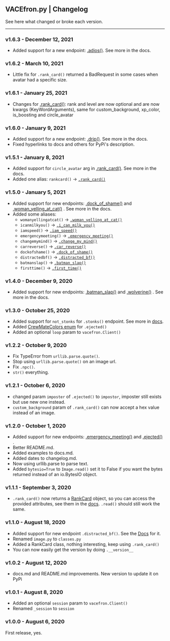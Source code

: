 ## VACEfron.py | Changelog

See here what changed or broke each version.

---

### v1.6.3 - December 12, 2021

- Added support for a new endpoint: [.adios()](docs.md#await-vac_apiadiosuser). See more in the docs.

### v1.6.2 - March 10, 2021

- Little fix for `.rank_card()` returned a BadRequest in some cases when avatar had a specific size.
  
### v1.6.1 - January 25, 2021

- Changes for [.rank_card()](docs.md#rank-card): rank and level are now optional and are now kwargs (KeyWordArguments), 
  same for custom_background, xp_color, is_boosting and circle_avatar

### v1.6.0 - January 9, 2021

- Added support for a new endpoint: [.drip()](docs.md#await-vac_apidripuser). See more in the docs.
- Fixed hyperlinks to docs and others for PyPi's description.

### v1.5.1 - January 8, 2021

- Added support for `circle_avatar` arg in [.rank_card()](docs.md#rank-card). See more in the docs.
- Added one alias: `rankcard()` -> [`.rank_card()`](docs.md#rank-card)

### v1.5.0 - January 5, 2021

- Added support for new endpoints:
  [.dock_of_shame()](docs.md#await-vac_apidock_of_shameuser) and
  [.woman_yelling_at_cat()](docs.md#await-vac_apiwoman_yelling_at_catwoman-cat) . See more in the docs.
- Added some aliases:
    - `womanyellingatcat()` -> [`.woman_yelling_at_cat()`](docs.md#await-vac_apiwoman_yelling_at_catwoman-cat)
    - `icanmilkyou()` -> [`.i_can_milk_you()`](docs.md#await-vac_apii_can_milk_youuser-user2--none)
    - `iamspeed()` -> [`.iam_speed()`](docs.md#await-vac_apiiam_speeduser)
    - `emergencymeeting()` -> [`.emergency_meeting()`](docs.md#await-vac_apiemergency_meetingtext)
    - `changemymind()` -> [`.change_my_mind()`](docs.md#await-vac_apichange_my_mindtext)
    - `carreverse()` -> [`.car_reverse()`](docs.md#await-vac_apicar_reversetext)
    - `dockofshame()` -> [`.dock_of_shame()`](docs.md#await-vac_apidock_of_shameuser)
    - `distractedbf()` -> [`.distracted_bf()`](docs.md#await-vac_apidistracted_bfboyfriend-girlfriend-woman)
    - `batmanslap()` -> [`.batman_slap()`](docs.md#await-vac_apibatman_slaptext-text2-batmannone-robinnone)
    - `firsttime()` -> [`.first_time()`](docs.md#await-vac_apifirst_timeuser)

### v1.4.0 - December 9, 2020

- Added support for new endpoints:
  [.batman_slap()](docs.md#await-vac_apibatman_slaptext-text2-batmannone-robinnone) and
  [.wolverine()](docs.md#await-vac_apiwolverineuser) . See more in the docs.

### v1.3.0 - October 25, 2020

- Added support for `not_stonks` for `.stonks()` endpoint. See more
  in [docs](docs.md#await-vac_apistonksuser-not_stonks).
- Added [CrewMateColors enum](docs.md#crewmatecolors) for `.ejected()`
- Added an optional `loop` param to `vacefron.Client()`

### v1.2.2 - October 9, 2020

- Fix TypeError from `urllib.parse.quote()`.
- Stop using `urllib.parse.quote()` on an image url.
- Fix `.npc()`.
- `str()` everything.

### v1.2.1 - October 6, 2020

- changed param `imposter` of `.ejected()` to `impostor`, imposter still exists but use new one instead.
- `custom_background` param of `.rank_card()`  can now accept a hex value instead of an image.

### v1.2.0 - October 1, 2020

- Added support for new endpoints:
  [.emergency_meeting()](docs.md#await-vac_apiemergency_meetingtext) and
  [.ejected()](docs.md#await-alex_apiejectedname-crewmate-impostor) .
- Better README.md.
- Added examples to docs.md.
- Added dates to changelog.md.
- Now using urllib.parse to parse text.
- Added `bytesio=True` to `Image.read()` set it to False if you want the bytes returned instead of an io.BytesIO object.

### v1.1.1 - September 3, 2020

- `.rank_card()` now returns a [RankCard](docs.md#rankcard) object, so you can access the provided attributes, see them
  in the [docs](docs.md). `.read()` should still work the same.

### v1.1.0 - August 18, 2020

- Added support for new endpoint `.distracted_bf()`. See
  the [Docs](docs.md#await-vac_apidistracted_bfboyfriend-girlfriend-woman) for it.
- Renamed `image.py` to `classes.py`
- Added a RankCard class, nothing interesting, keep using `.rank_card()`
- You can now easily get the version by doing `.__version__`

### v1.0.2 - August 12, 2020

- docs.md and README.md improvements. New version to update it on PyPi

### v1.0.1 - August 8, 2020

- Added an optional `session` param to `vacefron.Client()`
- Renamed `_session` to `session`

### v1.0.0 - August 6, 2020

First release, yes.
